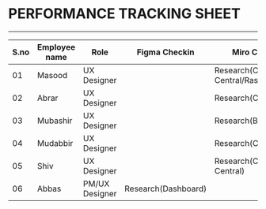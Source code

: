 # PERFORMANCE TRACKING SHEET
-----------------------------------------
|S.no|Employee name|Role|Figma Checkin|Miro Checkin|Comments|
|----|-------------|----|-------------|------------|--------|
|01|Masood|UX Designer||Research(Cost Central/Rasi Labs)||
|02|Abrar|UX Designer||Research(Chargeback)||
|03|Mubashir|UX Designer||Research(Budget)||
|04|Mudabbir|UX Designer||Research(Compliance)||
|05|Shiv|UX Designer||Research(Cloud Central)||
|06|Abbas|PM/UX Designer|Research(Dashboard)|||
